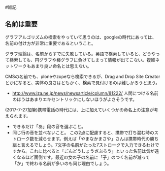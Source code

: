 #雑記
## 名前は重要
グラフアルゴリズムの検索をやっていて思うのは、googleの時代にあっては、名前の付け方が非常に重要であるということ。

グラフ理論は、名前からすでに失敗している。英語で検索していると、どうやって検索しても、円グラフや棒グラフに負けてしまって情報が出てこない。複雑ネットワークもあまり良い命名とは思えない。

CMSの名前でも、ploneやzopeなら検索できるが、Drag and Drop Site Creatorとかになると、実体の良さはともかく、検索で見付けるのは難しかろうと思う。

* http://www.iza.ne.jp/news/newsarticle/column/81222/ 人間につける名前のほうはあまりエキセントリックにしないほうがよさそうです。

(2017-7-27加筆)携帯電話の時代には、上に加えていくつかの命名上の注意が考えられます。
*  できるだけ「あ」段の音を選ぶこと。
*  同じ行の音を並べないこと。
この2点に配慮すると、携帯で打ち混む時のストローク数を減らせます。例えば「やまなかまさや」さんは携帯時代の勝ち組と言えるでしょう。7文字の名前がたった7ストロークで入力できるわけですから。これに比べると「ごんどうしょうざぶろう」といった名前は気が遠くなるほど面倒です。最近の女の子の名前に「子」のつく名前が減って「か」で終わる名前が多いのも同じ理由でしょう。
<!--  -->

